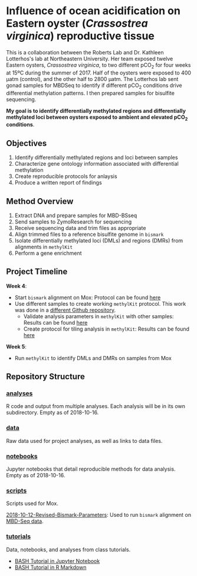 # Influence of ocean acidification on Eastern oyster (*Crassostrea virginica*) reproductive tissue

This is a collaboration between the Roberts Lab and Dr. Kathleen Lotterhos's lab at Northeastern University. Her team exposed twelve Eastern oysters, *Crassostrea virginica*, to two different pCO<sub>2</sub> for four weeks at 15ºC during the summer of 2017. Half of the oysters were exposed to 400 µatm (control), and the other half to 2800 µatm. The Lotterhos lab sent gonad samples for MBDSeq to identify if different pCO<sub>2</sub> conditions drive differential methylation patterns. I then prepared samples for bisulfite sequencing.

**My goal is to identify differentially methylated regions and differentially methylated loci between oysters exposed to ambient and elevated pCO<sub>2</sub> conditions**.

## Objectives

1. Identify differentially methylated regions and loci between samples
2. Characterize gene ontology information associated with differential methylation
3. Create reproducible protocols for anlaysis
4. Produce a written report of findings

## Method Overview

1. Extract DNA and prepare samples for MBD-BSseq
2. Send samples to ZymoResearch for sequencing
3. Receive sequencing data and trim files as appropriate
4. Align trimmed files to a reference bisulfite genome in `bismark`
5. Isolate differentially methylated loci (DMLs) and regions (DMRs) from alignments in `methylKit`
6. Perform a gene enrichment

## Project Timeline

**Week 4**: 
- Start `bismark` alignment on Mox: Protocol can be found [here](https://yaaminiv.github.io/DML-Analysis-Part12/)
- Use different samples to create working `methylKit` protocol. This work was done in a [different Github repository](https://github.com/RobertsLab/project-virginica-oa).
  - Validate analysis parameters in `methylKit` with other samples: Results can be found [here](https://yaaminiv.github.io/DML-Analysis-Part13/)
  - Create protocol for tiling analysis in `methylKit`: Results can be found [here](https://yaaminiv.github.io/DML-Analysis-Part14/)

**Week 5**: 
- Run `methylKit` to identify DMLs and DMRs on samples from Mox

## Repository Structure

### [analyses](https://github.com/fish546-2018/yaamini-virginica/tree/master/analyses)

R code and output from multiple analyses. Each analysis will be in its own subdirectory. Empty as of 2018-10-16.

### [data](https://github.com/fish546-2018/yaamini-virginica/tree/master/data)

Raw data used for project analyses, as well as links to data files.

### [notebooks](https://github.com/fish546-2018/yaamini-virginica/tree/master/notebooks)

Jupyter notebooks that detail reproducible methods for data analysis. Empty as of 2018-10-16.

### [scripts](https://github.com/fish546-2018/yaamini-virginica/tree/master/scripts)

Scripts used for Mox.

[2018-10-12-Revised-Bismark-Parameters](https://github.com/fish546-2018/yaamini-virginica/blob/master/scripts/2018-10-12-Bismark-Revised-Parameters.sh): Used to run `bismark` alignment on [MBD-Seq data](http://owl.fish.washington.edu/Athaliana/20180411_trimgalore_10bp_Cvirginica_MBD/).

### [tutorials](https://github.com/fish546-2018/yaamini-virginica/tree/master/tutorials)

Data, notebooks, and analyses from class tutorials.

- [BASH Tutorial in Jupyter Notebook](https://github.com/fish546-2018/yaamini-virginica/tree/master/tutorials/2018-10-09-BLAST-Tutorial)
- [BASH Tutorial in R Markdown](https://github.com/fish546-2018/yaamini-virginica/tree/master/tutorials/2018-10-11-BLAST-Tutorial-in-RMarkdown)
